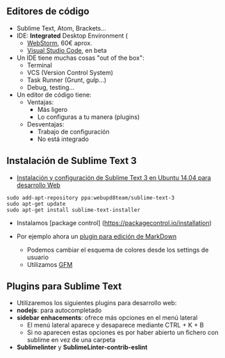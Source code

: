 ## Editores de código
- Sublime Text, Atom, Brackets...
- IDE: **Integrated** Desktop Environment (
    - [WebStorm](https://www.jetbrains.com/webstorm/), 60€ aprox.
    - [Visual Studio Code](https://code.visualstudio.com/), en beta
- Un IDE tiene muchas cosas "out of the box":
    - Terminal
    - VCS (Version Control System)
    - Task Runner (Grunt, gulp...)
    - Debug, testing...
- Un editor de código tiene:
    - Ventajas:
    	- Más ligero
    	- Lo configuras a tu manera (plugins)
    - Desventajas:
        - Trabajo de configuración
        - No está integrado

## Instalación de Sublime Text 3

- [Instalación y configuración de Sublime Text 3 en Ubuntu 14.04 para desarrollo Web](http://www.formandome.es/linux/instalacion-y-configuracion-de-sublime-text-3-en-ubuntu-14-04-para-desarrollo-web/)

```
sudo add-apt-repository ppa:webupd8team/sublime-text-3 
sudo apt-get update
sudo apt-get install sublime-text-installer
```

- Instalamos [package control] (https://packagecontrol.io/installation)

- Por ejemplo ahora un [plugin para edición de MarkDown](https://packagecontrol.io/packages/MarkdownEditing)
    - Podemos cambiar el esquema de colores desde los settings de usuario
    - Utilizamos [GFM](https://help.github.com/enterprise/11.10.340/user/articles/github-flavored-markdown/)

## Plugins para Sublime Text 
- Utilizaremos los siguientes plugins para desarrollo web:
- **nodejs**: para autocompletado
- **sidebar enhacements**: ofrece más opciones en el menú lateral
    - El menú lateral aparece y desaparece mediante CTRL + K + B
    - Si no aparecen estas opciones es por haber abierto un fichero con sublime en vez de una carpeta
- **Sublimelinter** y **SublimeLinter-contrib-eslint**
